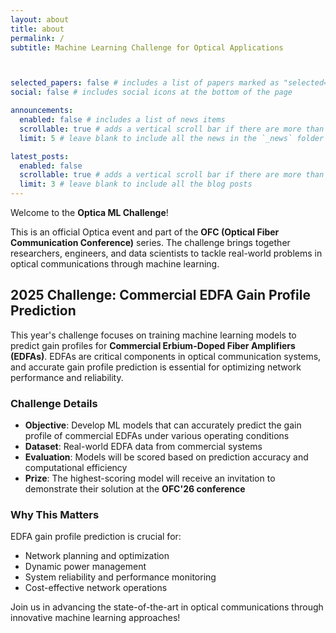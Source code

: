 ```yaml
---
layout: about
title: about
permalink: /
subtitle: Machine Learning Challenge for Optical Applications



selected_papers: false # includes a list of papers marked as "selected={true}"
social: false # includes social icons at the bottom of the page

announcements:
  enabled: false # includes a list of news items
  scrollable: true # adds a vertical scroll bar if there are more than 3 news items
  limit: 5 # leave blank to include all the news in the `_news` folder

latest_posts:
  enabled: false
  scrollable: true # adds a vertical scroll bar if there are more than 3 new posts items
  limit: 3 # leave blank to include all the blog posts
---
```


Welcome to the **Optica ML Challenge**!

This is an official Optica event and part of the **OFC (Optical Fiber Communication Conference)** series. The challenge brings together researchers, engineers, and data scientists to tackle real-world problems in optical communications through machine learning.

## 2025 Challenge: Commercial EDFA Gain Profile Prediction

This year's challenge focuses on training machine learning models to predict gain profiles for **Commercial Erbium-Doped Fiber Amplifiers (EDFAs)**. EDFAs are critical components in optical communication systems, and accurate gain profile prediction is essential for optimizing network performance and reliability.

### Challenge Details

- **Objective**: Develop ML models that can accurately predict the gain profile of commercial EDFAs under various operating conditions
- **Dataset**: Real-world EDFA data from commercial systems
- **Evaluation**: Models will be scored based on prediction accuracy and computational efficiency
- **Prize**: The highest-scoring model will receive an invitation to demonstrate their solution at the **OFC'26 conference**

### Why This Matters

EDFA gain profile prediction is crucial for:
- Network planning and optimization
- Dynamic power management
- System reliability and performance monitoring
- Cost-effective network operations

Join us in advancing the state-of-the-art in optical communications through innovative machine learning approaches!
